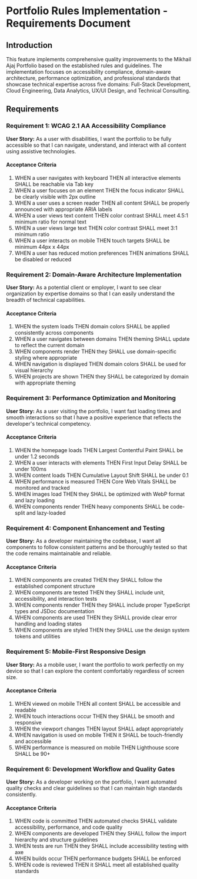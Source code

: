 # Portfolio Rules Implementation - Requirements Document

## Introduction

This feature implements comprehensive quality improvements to the Mikhail Ajaj Portfolio based on the established rules and guidelines. The implementation focuses on accessibility compliance, domain-aware architecture, performance optimization, and professional standards that showcase technical expertise across five domains: Full-Stack Development, Cloud Engineering, Data Analytics, UX/UI Design, and Technical Consulting.

## Requirements

### Requirement 1: WCAG 2.1 AA Accessibility Compliance

**User Story:** As a user with disabilities, I want the portfolio to be fully accessible so that I can navigate, understand, and interact with all content using assistive technologies.

#### Acceptance Criteria

1. WHEN a user navigates with keyboard THEN all interactive elements SHALL be reachable via Tab key
2. WHEN a user focuses on an element THEN the focus indicator SHALL be clearly visible with 2px outline
3. WHEN a user uses a screen reader THEN all content SHALL be properly announced with appropriate ARIA labels
4. WHEN a user views text content THEN color contrast SHALL meet 4.5:1 minimum ratio for normal text
5. WHEN a user views large text THEN color contrast SHALL meet 3:1 minimum ratio
6. WHEN a user interacts on mobile THEN touch targets SHALL be minimum 44px x 44px
7. WHEN a user has reduced motion preferences THEN animations SHALL be disabled or reduced

### Requirement 2: Domain-Aware Architecture Implementation

**User Story:** As a potential client or employer, I want to see clear organization by expertise domains so that I can easily understand the breadth of technical capabilities.

#### Acceptance Criteria

1. WHEN the system loads THEN domain colors SHALL be applied consistently across components
2. WHEN a user navigates between domains THEN theming SHALL update to reflect the current domain
3. WHEN components render THEN they SHALL use domain-specific styling where appropriate
4. WHEN navigation is displayed THEN domain colors SHALL be used for visual hierarchy
5. WHEN projects are shown THEN they SHALL be categorized by domain with appropriate theming

### Requirement 3: Performance Optimization and Monitoring

**User Story:** As a user visiting the portfolio, I want fast loading times and smooth interactions so that I have a positive experience that reflects the developer's technical competency.

#### Acceptance Criteria

1. WHEN the homepage loads THEN Largest Contentful Paint SHALL be under 1.2 seconds
2. WHEN a user interacts with elements THEN First Input Delay SHALL be under 100ms
3. WHEN content loads THEN Cumulative Layout Shift SHALL be under 0.1
4. WHEN performance is measured THEN Core Web Vitals SHALL be monitored and tracked
5. WHEN images load THEN they SHALL be optimized with WebP format and lazy loading
6. WHEN components render THEN heavy components SHALL be code-split and lazy-loaded

### Requirement 4: Component Enhancement and Testing

**User Story:** As a developer maintaining the codebase, I want all components to follow consistent patterns and be thoroughly tested so that the code remains maintainable and reliable.

#### Acceptance Criteria

1. WHEN components are created THEN they SHALL follow the established component structure
2. WHEN components are tested THEN they SHALL include unit, accessibility, and interaction tests
3. WHEN components render THEN they SHALL include proper TypeScript types and JSDoc documentation
4. WHEN components are used THEN they SHALL provide clear error handling and loading states
5. WHEN components are styled THEN they SHALL use the design system tokens and utilities

### Requirement 5: Mobile-First Responsive Design

**User Story:** As a mobile user, I want the portfolio to work perfectly on my device so that I can explore the content comfortably regardless of screen size.

#### Acceptance Criteria

1. WHEN viewed on mobile THEN all content SHALL be accessible and readable
2. WHEN touch interactions occur THEN they SHALL be smooth and responsive
3. WHEN the viewport changes THEN layout SHALL adapt appropriately
4. WHEN navigation is used on mobile THEN it SHALL be touch-friendly and accessible
5. WHEN performance is measured on mobile THEN Lighthouse score SHALL be 90+

### Requirement 6: Development Workflow and Quality Gates

**User Story:** As a developer working on the portfolio, I want automated quality checks and clear guidelines so that I can maintain high standards consistently.

#### Acceptance Criteria

1. WHEN code is committed THEN automated checks SHALL validate accessibility, performance, and code quality
2. WHEN components are developed THEN they SHALL follow the import hierarchy and structure guidelines
3. WHEN tests are run THEN they SHALL include accessibility testing with axe
4. WHEN builds occur THEN performance budgets SHALL be enforced
5. WHEN code is reviewed THEN it SHALL meet all established quality standards